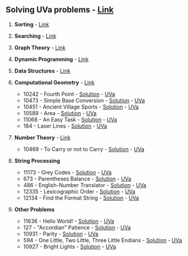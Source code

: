 Solving UVa problems - [Link](http://algorithmist.com/index.php/Category:UVa_Online_Judge)
------
1. **Sorting** - [Link](http://www.algorithmist.com/index.php/Sorting)

2. **Searching** - [Link](http://www.algorithmist.com/index.php/Exhaustive_Search)

3. **Graph Theory** - [Link](http://www.algorithmist.com/index.php/Graph_Theory)

4. **Dynamic Programming** - [Link](http://www.algorithmist.com/index.php/Dynamic_Programming)

5. **Data Structures** - [Link](http://www.algorithmist.com/index.php/Data_Structures)

6. **Computational Geometry** - [Link](http://www.algorithmist.com/index.php/Computational_Geometry)
	* 10242 - Fourth Point - [Solution](https://github.com/wmaq/UVa/tree/master/Fourth%20Point) - [UVa](http://uva.onlinejudge.org/index.php?option=onlinejudge&page=show_problem&problem=1183)
	* 10473 - Simple Base Conversion - [Solution](https://github.com/wmaq/UVa/tree/master/Simple%20Base%20Conversion) - [UVa](http://uva.onlinejudge.org/index.php?option=com_onlinejudge&Itemid=8&page=show_problem&problem=1414)
	* 10451 - Ancient Village Sports - [Solution](https://github.com/wmaq/UVa/tree/master/Ancient%20Village%20Sports) - [UVa](http://uva.onlinejudge.org/index.php?option=com_onlinejudge&Itemid=8&page=show_problem&problem=1392)
	* 10589 - Area - [Solution](https://github.com/wmaq/UVa/tree/master/Area) - [UVa](http://uva.onlinejudge.org/index.php?option=onlinejudge&page=show_problem&problem=1530)
	* 11068 - An Easy Task - [Solution](https://github.com/wmaq/UVa/tree/master/Easy%20Task) - [UVa](http://uva.onlinejudge.org/index.php?option=onlinejudge&page=show_problem&problem=2009)
	* 184 - Laser Lines - [Solution](https://github.com/wmaq/UVa/tree/master/Laser%20Lines) - [UVa](http://uva.onlinejudge.org/index.php?option=com_onlinejudge&Itemid=8&page=show_problem&problem=120)

7. **Number Theory** - [Link](http://www.algorithmist.com/index.php/Number_Theory)
	* 10469 - To Carry or not to Carry - [Solution](https://github.com/wmaq/UVa/tree/master/Carry%20or%20not%20to%20carry) - [UVa](http://uva.onlinejudge.org/index.php?option=onlinejudge&page=show_problem&problem=1410)
	
8. **String Processing**
	* 11173 - Grey Codes - [Solution](https://github.com/wmaq/UVa/tree/master/Grey%20Codes) - [UVa](http://uva.onlinejudge.org/index.php?option=onlinejudge&page=show_problem&problem=2114)
	* 673 - Parentheses Balance - [Solution](https://github.com/wmaq/UVa/tree/master/ParenthesesBalance) - [UVa](http://uva.onlinejudge.org/index.php?option=com_onlinejudge&Itemid=8&page=show_problem&problem=614)
	* 486 - English-Number Translator - [Solution](https://github.com/wmaq/UVa/tree/master/English-Number%20Translator) - [UVa](http://uva.onlinejudge.org/index.php?option=com_onlinejudge&Itemid=8&page=show_problem&problem=427)
	* 12335 - Lexicographic Order - [Solution](https://github.com/wmaq/UVa/tree/master/Lexicographic%20Order) - [UVa](http://uva.onlinejudge.org/index.php?option=com_onlinejudge&Itemid=8&page=show_problem&problem=3757)
	* 12134 - Find the Format String - [Solution](https://github.com/wmaq/UVa/tree/master/Find%20the%20Format%20String) - [UVa](http://uva.onlinejudge.org/index.php?option=com_onlinejudge&Itemid=8&page=show_problem&problem=3286)

9. **Other Problems**
	* 11636 - Hello World! - [Solution](https://github.com/wmaq/UVa/tree/master/Hello%20World!) - [UVa](http://uva.onlinejudge.org/index.php?option=onlinejudge&page=show_problem&problem=2683)
	* 127 - "Accordian" Patience - [Solution](https://github.com/wmaq/UVa/tree/master/Accordian%20Patience) - [UVa](http://uva.onlinejudge.org/index.php?option=com_onlinejudge&Itemid=8&page=show_problem&problem=63)
	* 10931 - Parity - [Solution](https://github.com/wmaq/UVa/tree/master/Parity) - [UVa](http://uva.onlinejudge.org/index.php?option=onlinejudge&page=show_problem&problem=1872)
	* 594 - One Little, Two Little, Three Little Endians - [Solution](https://github.com/wmaq/UVa/tree/master/Accordian%20Patience) - [UVa](http://uva.onlinejudge.org/external/5/534.html)
	* 10927 - Bright Lights - [Solution](https://github.com/wmaq/UVa/tree/master/Bright%20Lights) - [UVa](http://uva.onlinejudge.org/external/109/10927.pdf)